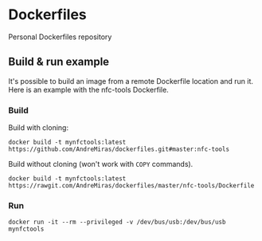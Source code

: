 # Dockerfiles
Personal Dockerfiles repository

## Build & run example
It's possible to build an image from a remote Dockerfile location and run it.
Here is an example with the nfc-tools Dockerfile.

### Build
Build with cloning:
```
docker build -t mynfctools:latest https://github.com/AndreMiras/dockerfiles.git#master:nfc-tools
```
Build without cloning (won't work with `COPY` commands).
```
docker build -t mynfctools:latest https://rawgit.com/AndreMiras/dockerfiles/master/nfc-tools/Dockerfile
```

### Run
```
docker run -it --rm --privileged -v /dev/bus/usb:/dev/bus/usb mynfctools
```
